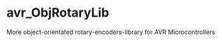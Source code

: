 avr_ObjRotaryLib
================

More object-orientated rotary-encoders-library for AVR Microcontrollers
